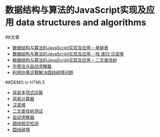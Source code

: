 数据结构与算法的JavaScript实现及应用
data structures and algorithms
=====
##文章
* [数据结构与算法的JavaScript实现及应用 – 单链表](http://wuzhiwei.net/ds_app_linkedlist/)
* [数据结构与算法的JavaScript实现及应用 – 栈 递归 汉诺塔](http://wuzhiwei.net/ds_app_stack/)
* [数据结构与算法的JavaScript实现及应用 – 二叉查找树](http://wuzhiwei.net/ds_app_bst/)
* [牛顿法与自动求解器](http://wuzhiwei.net/newton_method_auto_solver/)
* [利用向量运算解决圆线碰撞问题](http://wuzhiwei.net/vector_circle_line_collide/)

##DEMO in HTML5
* [简易多项式运算](http://jsfiddle.net/timwzw/ZFprM/)
* [简易计算器](http://jsfiddle.net/timwzw/66GDv/)
* [汉诺塔](http://jsfiddle.net/timwzw/S7mYF/)
* [二叉查找树测试](http://jsfiddle.net/timwzw/B3fh5/)
* [自动求解器](http://jsfiddle.net/timwzw/E6jvx/)
* [圆线相交检测](http://jsfiddle.net/timwzw/xJj5z/)
* [圆线碰撞](http://jsfiddle.net/timwzw/bLGC6/)

